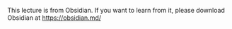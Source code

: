 This lecture is from Obsidian. If you want to learn from it, please download Obsidian at https://obsidian.md/
